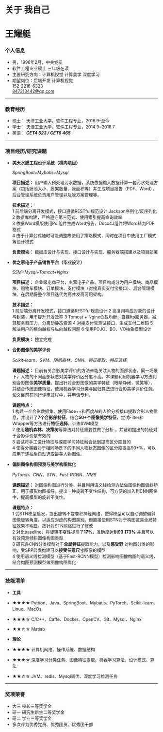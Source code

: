 # 关于 我自己

# 王耀艇
 ### <i class="fas fa-user"></i> 个人信息 
 - 男，1996年2月，中共党员
 - 软件工程专业硕士 三年级在读
 - 主要研究方向：计算机视觉 计算美学 深度学习
 - 期望岗位：后端开发 计算机视觉  
  <i class="fas fa-phone"></i> 152-2216-6323  
  <i class="fas fa-envelope"></i> 847313442@qq.com
---
### <i class="fas fa-book"></i> 教育经历

- 硕士： 天津工业大学，软件工程专业，2018.9-至今
- 学士： 天津工业大学，软件工程专业，2014.9~2018.7
- 英语： ***CET4 523 / CET6 465***
---
### <i class="fas fa-bug"></i> 项目经历/研究课题

- **美天水膜工程设计系统（横向项目）**

  *SpringBoot+Mybatis+Mysql*

  **项目描述：** 用户输入预处理污水数据，系统依据输入数据计算一套污水处理方案（包括膜池大小、膜架数量、膜面积等）并生成项目报告（PDF、Word），后台管理系统负责用户管理以及膜方案管理等。  

  **技术描述：**   
  1 前后端分离开发模式，接口遵循RESTful规范设计,Jackson序列化/反序列化  
  2 数据库构建，严格遵守第三范式、使用索引提高查询效率   
  3 依据Word模版使用Poi组件生成Word报告，Docx4J组件将Word转为PDF格式  
  4 由于计算公式随时可能调整故使用了策略模式，同时在项目中使用工厂模式等设计模式 

  **负责模块：** 数据库设计与实现、接口设计与实现、服务器端搭建以及项目部署
- **优之家电子产品销售平台（毕业设计）**

  *SSM+Mysql+Tomcat+Nginx*

  **项目描述：** 企业级电商平台，主营电子产品。项目构成分为用户模块、商品模块、购物车模块、订单模块、支付模块（对接真实支付宝接口）、后台管理模块。在后期将整个项目迭代为高并发高可用架构。

  **技术描述：**   
  1 前后端分离开发模式，接口遵循RESTful规范设计
  2 高复用响应对象的设计与封装，用于提升开发效率
  3 Tomcat + Nginx负载均衡，自建ftp服务器，减轻服务器压力，分离动静态资源
  4 对接支付宝测试接口，生成支付二维码
  5 解决用户的横向越权与纵向越权问题
  6 使用POJO、BO、VO抽象模型设计    

  **负责模块：** 独立完成
- **合影图像的美学评价**  
  
  *Scikit-learn、SVM、随机森林、CNN、特征提取、特征选择*

  **课题描述：** 目前有关合影美学评价的方法未能关注人物的面部状态，同一场景下，人物的不同面部状态对美学评价区分度不高。本课题利用机器学习方法判别合影图像**美学质量**、提出针对合影图像的美学特征（眼睛睁闭，微笑等），并结合传统图像特征，使用机器学习分类与回归算法进行合影美学评价任务。论文目前在同行评审过程中，并申请专利。

  **课题特点：**    
  1 构建一个合影数据集、使用Face++和百度AI的人脸分析接口提取合影人物信息，并设计了**7个合影部特征**，结合**50+个图像美学特征**，尝试Filter和Wrapper等方法进行**特征选择**，训练SVM模型  
  2 使用**随机森林、决策树**等算法对特征重要性做了分析 ，并证明提出的特征对于合影评价是有效的  
  3 尝试将手工设计特征与深度学习特征融合达到提高区分度目的  
  4 使得分类器对于相同场景下的不同人物状态图像的区分度提高90+%，可以应用于连拍后自动选取最美人物图像。  

- **偏斜图像构图预测与美学构图优化**
 
  *PyTorch、CNN、STN、Fast-RCNN、NMS*

  **课题描述：** 对图像构图进行分类，并且利用语义线检测方法做图像构图偏斜矫正。用于摄影构图指导。提出一种旋转不变性结构，可方便的加入到CNN网络中，提高模型的旋转不变性。

  **课题特点：**  
  1 受STN模型启发，提出旋转不变卷积神经网络，使得模型可以自动调整偏斜图像旋转角度，以适应对应的构图类别。但直接使用STN对于构图这类全局特征效果不明显，故针对STN网络进行了修改  
  2 对比baseline，将旋转不变性提高了**17%**，准确度达到**93.173%** 并且可以有效预测倾斜图像构图类型  
  3 研究各CNN分类模型对于**全局特征**提取能力，以及**感受野** 对构图分类的影响，受SPP启发构建可以**接受任意尺寸**图像的模型  
  4 使用语义线检测模型（基于Fast-RCNN模型）检测影响图像构图的语义线，结合构图预测模型做图像构图优化

---
### <i class="fas fa-terminal"></i> 技能清单
- **工具**

- ★★★★  Python、Java、SpringBoot、Mybatis、PyTorch、Scikit-learn、Linux、MacOs
- ★★★☆  C/C++、Caffe、Docker、OpenCV、Git、Mysql、Nginx
- ★★☆☆  Matlab
  
- **理论**
- ★★★★  计算机网络、操作系统、数据结构
- ★★★☆  深度学习分类任务、图像特征提取、机器学习算法、设计模式、算法
- ★★☆☆  JVM、redis、Mysql调优、深度学习检测任务
---
### <i class="fas fa-gift"></i> 奖项荣誉
- 大三 校长三等奖学金
- 研一 研究生新生二等奖学金 
- 研二 学业三等奖学金
- 多次评为优秀党员、优秀团员、优秀团干部

<head> 
    <script defer src="https://use.fontawesome.com/releases/v5.0.13/js/all.js"></script> 
    <script defer src="https://use.fontawesome.com/releases/v5.0.13/js/v4-shims.js"></script> 
</head> 
<link rel="stylesheet" href="https://use.fontawesome.com/releases/v5.0.13/css/all.css">

